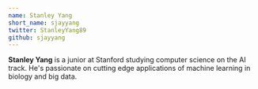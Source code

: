 ```yaml
---
name: Stanley Yang
short_name: sjayyang
twitter: StanleyYang89
github: sjayyang
---
```


**Stanley Yang** is a junior at Stanford studying computer science on the AI track. He's passionate on cutting edge applications of machine learning in biology and big data. 
